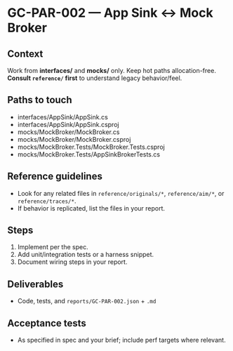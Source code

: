 # GC-PAR-002 — App Sink ↔ Mock Broker

## Context
Work from **interfaces/** and **mocks/** only. Keep hot paths allocation-free. **Consult `reference/` first** to understand legacy behavior/feel.

## Paths to touch
- interfaces/AppSink/AppSink.cs
- interfaces/AppSink/AppSink.csproj
- mocks/MockBroker/MockBroker.cs
- mocks/MockBroker/MockBroker.csproj
- mocks/MockBroker.Tests/MockBroker.Tests.csproj
- mocks/MockBroker.Tests/AppSinkBrokerTests.cs

## Reference guidelines
- Look for any related files in `reference/originals/*`, `reference/aim/*`, or `reference/traces/*`.
- If behavior is replicated, list the files in your report.

## Steps
1) Implement per the spec. 
2) Add unit/integration tests or a harness snippet.
3) Document wiring steps in your report.

## Deliverables
- Code, tests, and `reports/GC-PAR-002.json` + `.md`

## Acceptance tests
- As specified in spec and your brief; include perf targets where relevant.
